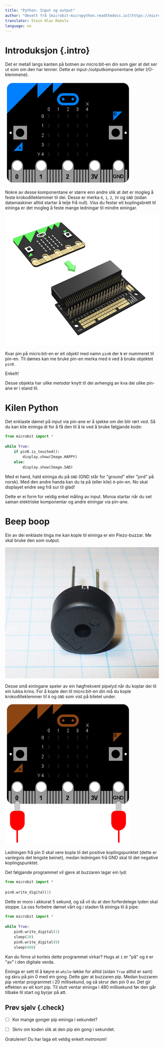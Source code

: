 ```yaml
---
title: "Python: Input og output"
author: "Omsett frå [microbit-micropython.readthedocs.io](https://microbit-micropython.readthedocs.io/en/latest/tutorials/io.html)"
translator: Stein Olav Romslo
language: nn
---
```



# Introduksjon {.intro}

Det er metall langs kanten på botnen av micro:bit-en din som gjer at det ser ut
som om den har tenner. Dette er input-/outputkomponentane (eller I/O-klemmene).

![Bilete av ein blå micro:bit med input-/output-klemmer](./blue-microbit.png)

Nokre av desse komponentane er større enn andre slik at det er mogleg å feste
krokodilleklemmer til dei. Desse er merka `0`, `1`, `2`, `3V` og `GND` (sidan
datamaskiner alltid startar å telje frå null). Viss du festar eit koplingsbrett
til eininga er det mogleg å feste mange ledningar til mindre einingar.

![Bilete av ein micro:bit og eit koplingsbrett](./edge_connector_breakout_board.jpg)

Kvar pin på micro:bit-en er eit *objekt* med namn `pinN` der `N` er nummeret til
pin-en. Til dømes kan me bruke pin-en merka med `0` ved å bruke objektet `pin0`.

Enkelt!

Desse objekta har ulike *metodar* knytt til dei avhengig av kva dei ulike
pin-ane er i stand til.


# Kilen Python

Det enklaste dømet på input via pin-ane er å sjekke om dei blir rørt ved. Så du
kan kile eininga di for å få den til å le ved å bruke følgjande kode:

```python
from microbit import *

while True:
    if pin0.is_touched():
        display.show(Image.HAPPY)
    else:
        display.show(Image.SAD)
```

Med ei hand, hald eininga du på `GND` (GND står for "ground" eller "jord" på
norsk). Med den andre handa kan du ta på (eller kile) `0`-pin-en. No skal
displayet endre seg frå sur til glad!

Dette er ei form for veldig enkel måling av input. Moroa startar når du set
saman elektriske komponentar og andre einingar via pin-ane.


# Beep boop

Ein av dei enklaste tinga me kan kople til eininga er ein Piezo-buzzar. Me skal
bruke den som output.

![Bilete av ein piezo-buzzer](./piezo_buzzer.jpg)

Desse små einingane speler av ein høgfrekvent pipelyd når du koplar dei til ein
lukka krins. For å kople den til micro:bit-en din må du kople krokodilleklemmer
til `0` og `GND` som vist på biletet under.

![Bilete av micro:bit-en med krokodilleklemmer på 0 og GND](./pin0-gnd.png)

Ledningen frå pin 0 skal vere kopla til det positive koplingspunktet (dette er
vanlegvis det lengste beinet), medan ledningen frå GND skal til det negative
koplingspunktet.

Det følgjande programmet vil gjere at buzzaren lagar ein lyd:

```python
from microbit import *

pin0.write_digital(1)
```

Dette er moro i akkurat 5 sekund, og så vil du at den forferdelege lyden skal
stoppe. La oss forbetre dømet vårt og i staden få eininga til å pipe:

```python
from microbit import *

while True:
    pin0.write_digital(1)
    sleep(20)
    pin0.write_digital(0)
    sleep(480)
```

Kan du finne ut korleis dette programmet virkar? Hugs at `1` er "på" og `0` er
"av" i den digitale verda.

Eininga er sett til å køyre ei `while`-løkke for alltid (sidan `True` alltid er
sant) og skru på pin 0 med ein gong. Dette gjer at buzzaren pip. Medan buzzaren
pip ventar programmet i 20 millisekund, og så skrur den pin 0 av. Det gir
effekten av eit kort pip. Til slutt ventar eininga i 480 millisekund før den går
tilbake til start og byrjar på att.

## Prøv sjølv {.check}

- [ ] Kor mange gonger pip eininga i sekundet?

- [ ] Skriv om koden slik at den pip ein gong i sekundet.

Gratulerer! Du har laga eit veldig enkelt *metronom*!
